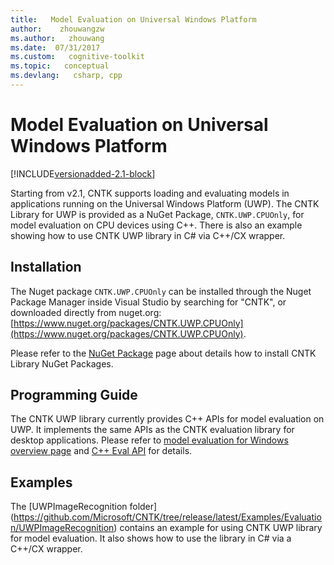 ```yaml
---
title:   Model Evaluation on Universal Windows Platform
author:    zhouwangzw
ms.author:   zhouwang
ms.date:  07/31/2017
ms.custom:   cognitive-toolkit
ms.topic:   conceptual
ms.devlang:   csharp, cpp
---
```


# Model Evaluation on Universal Windows Platform

[!INCLUDE[versionadded-2.1-block](includes/versionadded-2.1-block.md)]

Starting from v2.1, CNTK supports loading and evaluating models in applications running on the Universal Windows Platform (UWP). The CNTK Library for UWP is provided as a NuGet Package, `CNTK.UWP.CPUOnly`, for model evaluation on CPU devices using C++. There is also an example showing how to use CNTK UWP library in C# via C++/CX wrapper.

## Installation

The Nuget package `CNTK.UWP.CPUOnly` can be installed through the Nuget Package Manager inside Visual Studio by searching for "CNTK", or downloaded directly from nuget.org:
[https://www.nuget.org/packages/CNTK.UWP.CPUOnly](https://www.nuget.org/packages/CNTK.UWP.CPUOnly).

Please refer to the [NuGet Package](./NuGet-Package.md) page about details how to install CNTK Library NuGet Packages.

## Programming Guide

The CNTK UWP library currently provides C++ APIs for model evaluation on UWP. It implements the same APIs as the CNTK evaluation library for desktop applications. Please refer to [model evaluation for Windows overview page](./CNTK-Library-Evaluation-on-Windows.md#using-c) and [C++ Eval API](./CNTK-Library-Native-Eval-Interface.md) for details.

## Examples

The [UWPImageRecognition folder] (https://github.com/Microsoft/CNTK/tree/release/latest/Examples/Evaluation/UWPImageRecognition) contains an example for using CNTK UWP library for model evaluation. It also shows how to use the library in C# via a C++/CX wrapper.
